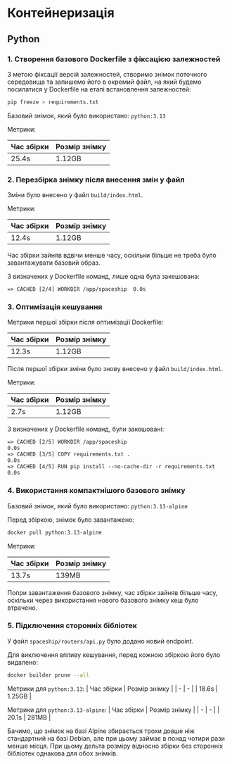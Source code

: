 # Контейнеризація
## Python
### 1. Створення базового Dockerfile з фіксацією залежностей
З метою фіксації версій залежностей, створимо знімок поточного середовища та запишемо його в окремий файл, на який будемо посилатися у Dockerfile на етапі встановлення залежностей:
```bash
pip freeze > requirements.txt
```

Базовий знімок, який було використано: `python:3.13`

Метрики:

| Час збірки | Розмір знімку |
| - | - |
| 25.4s | 1.12GB |

### 2. Перезбірка знімку після внесення змін у файл
Зміни було внесено у файл `build/index.html`.

Метрики:

| Час збірки | Розмір знімку |
| - | - |
| 12.4s | 1.12GB |

Час збірки зайняв вдвічи менше часу, оскільки більше не треба було завантажувати базовий образ.

З визначених у Dockerfile команд, лише одна була закешована:
```
=> CACHED [2/4] WORKDIR /app/spaceship  0.0s
```

### 3. Оптимізація кешування
Метрики першої збірки після оптимізації Dockerfile:

| Час збірки | Розмір знімку |
| - | - |
| 12.3s | 1.12GB |

Після першої збірки зміни було знову внесено у файл `build/index.html`.

Метрики:

| Час збірки | Розмір знімку |
| - | - |
| 2.7s | 1.12GB |

З визначених у Dockerfile команд, були закешовані:
```
=> CACHED [2/5] WORKDIR /app/spaceship                              0.0s
=> CACHED [3/5] COPY requirements.txt .                             0.0s
=> CACHED [4/5] RUN pip install --no-cache-dir -r requirements.txt  0.0s
```

### 4. Використання компактнішого базового знімку
Базовий знімок, який було використано: `python:3.13-alpine`

Перед збіркою, знімок було завантажено:
```bash
docker pull python:3.13-alpine
```

Метрики:

| Час збірки | Розмір знімку |
| - | - |
| 13.7s | 139MB |

Попри завантаження базового знімку, час збірки зайняв більше часу, оскільки через використання нового базового знімку кеш було втрачено.

### 5. Підключення сторонніх бібліотек
У файл `spaceship/routers/api.py` було додано новий endpoint.

Для виключення впливу кешування, перед кожною збіркою його було видалено:
```bash
docker builder prune --all
```

Метрики для `python:3.13`:
| Час збірки | Розмір знімку |
| - | - |
| 18.6s | 1.25GB |

Метрики для `python:3.13-alpine`:
| Час збірки | Розмір знімку |
| - | - |
| 20.1s | 281MB |

Бачимо, що знімок на базі Alpine збирається трохи довше ніж стандартний на базі Debian, але при цьому займає в понад чотири рази менше місця. При цьому дельта розміру відносно збірки без сторонніх бібліотек однакова для обох знімків.
